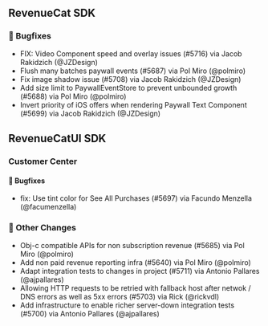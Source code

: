 ## RevenueCat SDK
### 🐞 Bugfixes
* FIX: Video Component speed and overlay issues (#5716) via Jacob Rakidzich (@JZDesign)
* Flush many batches paywall events (#5687) via Pol Miro (@polmiro)
* Fix image shadow issue (#5708) via Jacob Rakidzich (@JZDesign)
* Add size limit to PaywallEventStore to prevent unbounded growth (#5688) via Pol Miro (@polmiro)
* Invert priority of iOS offers when rendering Paywall Text Component  (#5699) via Jacob Rakidzich (@JZDesign)

## RevenueCatUI SDK
### Customer Center
#### 🐞 Bugfixes
* fix: Use tint color for See All Purchases (#5697) via Facundo Menzella (@facumenzella)

### 🔄 Other Changes
* Obj-c compatible APIs for non subscription revenue (#5685) via Pol Miro (@polmiro)
* Add non paid revenue reporting infra (#5640) via Pol Miro (@polmiro)
* Adapt integration tests to changes in project (#5711) via Antonio Pallares (@ajpallares)
* Allowing HTTP requests to be retried with fallback host after netwok / DNS errors as well as 5xx errors (#5703) via Rick (@rickvdl)
* Add infrastructure to enable richer server-down integration tests (#5700) via Antonio Pallares (@ajpallares)
